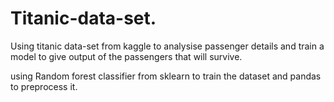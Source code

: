 # Titanic-data-set.
Using titanic data-set from kaggle to analysise passenger details and train a model to give output of the passengers that will survive.

using Random forest classifier from sklearn to train the dataset and pandas to preprocess it.
